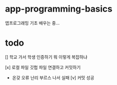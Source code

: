 # app-programming-basics
앱프로그래밍 기초 배우는 중...


# todo
[] 학교 가서 학생 인증하기
  뭐 이렇게 복잡하냐

[x] 로컬 파일 깃헙 파일 연결하고 커밋하기
  - 온갖 오류 난리 부르스 나서 실패
[v] 커밋 성공
